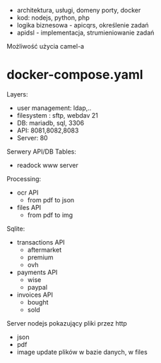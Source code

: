 + architektura, usługi, domeny porty, docker
+ kod: nodejs, python, php
+ logika biznesowa - apicqrs, określenie zadań
+ apidsl - implementacja, strumieniowanie zadań

Możliwość użycia camel-a
# docker-compose.yaml

Layers:
+ user management: ldap,..
+ filesystem : sftp, webdav 21
+ DB: mariadb, sql, 3306
+ API: 8081,8082,8083
+ Server: 80

Serwery API/DB Tables:
+ readock www server

Processing:
+ ocr API
    + from pdf to json
+ files API
    + from pdf to img

Sqlite:
+ transactions API
    + aftermarket
    + premium
    + ovh
+ payments API
    + wise
    + paypal
+ invoices API
    + bought
    + sold

Server nodejs pokazujący pliki przez http
+ json
+ pdf
+ image
  update plików w bazie danych, w files


